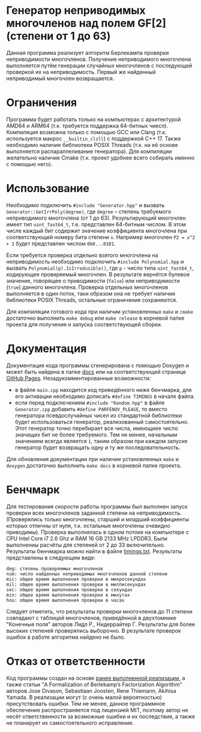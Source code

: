 # Генератор неприводимых многочленов над полем GF[2] (степени от 1 до 63)
Данная программа реализует алгоритм Берлекампа проверки неприводимости многочленов.
Получение неприводимого многочлена выполняется путём генерации случайных многочленов с последующей проверкой их на неприводимость.
Первый же найденный неприводимый многочлен возвращается.

# Ограничения
Программа будет работать только на компьютерах с архитектурой AMD64 и ARM64 (т.к. требуется поддержка 64-битных чиесл).
Компиляция возможна только с помощью GCC или Clang (т.к. используется макрос `__builtin_clzll`) с поддержкой C++ 17.
Также необходимо наличие библиотеки POSIX Threads (т.к. на её основе выполняется распараллеливание генератора).
Для компиляции желательно наличие Cmake (т.к. проект удобнее всего собирать именно с помощью него).

# Использование
Необходимо подключить `#include "Generator.hpp"` и вызвать `Generator::GetIrrPoly(degree)`, где `degree` – степень требуемого неприводимого многочлена (от 1 до 63).
Результирующий многочлен имеет тип `uint_fast64_t`, т.е. представлен 64-битным числом.
В этом числе каждый бит содержит значение коэффициента многочлена при соответствующей номеру бита степени `x`.
Например многочлен `P2 = x^2 + 1` будет представлен числом `0b0...0101`.

Если требуется проверка отдельно взятого многочлена на неприводимость необходимо подключить `#include Polynomial.hpp` и вызвать `Polynomial(p).IsIrredusible()`, где `p` - число типа `uint_fast64_t`, кодирующее проверяемый многочлен.
В результате вернётся булевое значение, говорящее о приводимости (`false`) или неприводимости (`true`) данного многочлена.
Проверка отдельных многочленов выполняется в один поток, таки образом она не требует наличия библиотеки POSIX Threads, остальные ограничения сохраняются.

Для компиляции готового кода при наличии установленных `make` и `cmake` достаточно выполнить `make debug` или `make release` в корневой папке проекта для получения и запуска соответствующей сборки.

# Документация
Документация кода программы сгенерирована с помощью Doxygen и может быть найдена в папке [docs](docs) или на соответствующей странице [GitHub Pages](https://vadimpiven.github.io/irrpolygf2/html/).
Незадукомментированные возможности:
- в файле `main.cpp` находится код приведённого ниже бенчмарка, для его активации необходимо дописать `#define TIMINGS` в начале файла.
- если перед подключением `#include "Random.hpp"` в файле `Generator.cpp` добавить `#define PARFENOV_PLEASE`, то вместо генератора псевдослучайных чисел из стандартной библиотеки будет использоваться генератор, реализованный самостоятельно. Этот генератор точно перебирает все числа, имеющиее число значащих бит не более требуемого. Тем не менее, начальным значением всегда является `1`, таким образом при каждом запуске генератор будет возвращать одну и ту же последовательность.

Для обновления документации при наличии установленных `make` и `doxygen` достаточно выполнить `make docs` в корневой папке проекта.

# Бенчмарк
Для тестирования скорости работы программы был выполнен запуск проверки всех многочленов заданной степени на неприводимость.
(Проверялись только многочлены, старший и младший коэффициенты которых отличны от нуля, т.к. остальные многочлены очевидно приводимы).
Проверка выполнялась в одном потоке на компьютере с CPU Intel Core i7 2.6 Ghz и RAM 16 GB 2133 MHz LPDDR3.
Были выполнениы расчёты для степеней от 2 до 33 включительно. Результаты бенчмарка можно найти в файле [timings.txt](timings.txt).
Результаты представлены в следующем виде:
```
deg: степень проверяемых многочленов
num: число найденных неприводимых многочленов данной степени
mic: общее время выполнения проверки в микросекундах
mil: общее время выполнения проверки в миллисекундах
sec: общее время выполнения проверки в секундах
min: общее время выполнения проверки в минутах
hou: общее время выполнения проверки в часах
```
Следует отметить, что результаты проверки многочленов до 11 степени совпадают с таблицей многочленов, приведённой в двухтомнике "Конечные поля" авторов Лидл Р., Нидеррайтер Г.
Результаты для более высоких степеней проверялись выборочно. В результате проверок ошибок в работе алгоритма найдено не было.

# Отказ от ответственности
Код программы создан на основе [ранее выполненной реализации](https://github.com/xsevios/irreducible-polynomial),
а также статьи "A Formalization of Berlekamp’s Factorization Algorithm" авторов Jose Divason, Sebastiaan Joosten, Rene Thiemann, Akihisa Yamada.
В реализации могут (с очень малой вероятностью) присутствовать ошибки.
Тем не менее, данное программное обеспечение распространяется под лицензией MIT, поэтому автор не несёт ответственности за возможные ошибки и их последствия, а также не планирует их самостоятельного исправления.
